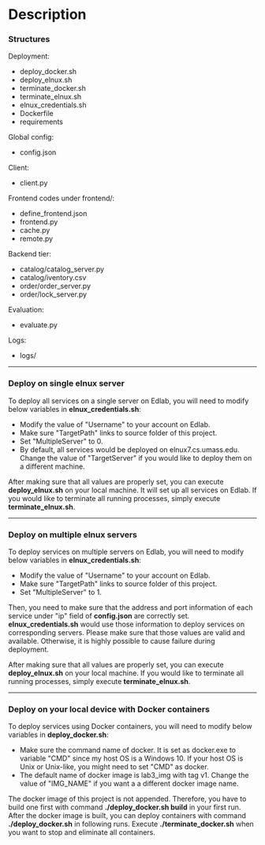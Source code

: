 # Description

### Structures
Deployment:
- deploy_docker.sh
- deploy_elnux.sh
- terminate_docker.sh
- terminate_elnux.sh
- elnux_credentials.sh
- Dockerfile
- requirements

Global config:
- config.json

Client:
- client.py

Frontend codes under frontend/:
- define_frontend.json
- frontend.py
- cache.py
- remote.py

Backend tier:
- catalog/catalog_server.py
- catalog/iventory.csv
- order/order_server.py
- order/lock_server.py

Evaluation:
- evaluate.py

Logs:
- logs/

---
### Deploy on single elnux server
To deploy all services on a single server on Edlab, you will need to modify below variables in **elnux_credentials.sh**:
  - Modify the value of "Username" to your account on Edlab.
  - Make sure "TargetPath" links to source folder of this project.
  - Set "MultipleServer" to 0.
  - By default, all services would be deployed on elnux7.cs.umass.edu. Change the value of "TargetServer" if you would like to deploy them on a different machine.

After making sure that all values are properly set, you can execute **deploy_elnux.sh** on your local machine. It will set up all services on Edlab. If you would like to terminate all running processes, simply execute **terminate_elnux.sh**.

---
### Deploy on multiple elnux servers
To deploy services on multiple servers on Edlab, you will need to modify below variables in **elnux_credentials.sh**:
  - Modify the value of "Username" to your account on Edlab.
  - Make sure "TargetPath" links to source folder of this project.
  - Set "MultipleServer" to 1.

Then, you need to make sure that the address and port information of each service under "ip" field of **config.json** are correctly set. **elnux_credentials.sh** would use those information to deploy services on corresponding servers. Please make sure that those values are valid and available. Otherwise, it is highly possible to cause failure during deployment.

After making sure that all values are properly set, you can execute **deploy_elnux.sh** on your local machine.  If you would like to terminate all running processes, simply execute **terminate_elnux.sh**.

---
### Deploy on your local device with Docker containers
To deploy services using Docker containers, you will need to modify below variables in **deploy_docker.sh**:
  - Make sure the command name of docker. It is set as docker.exe to variable "CMD" since my host OS is a Windows 10. If your host OS is Unix or Unix-like, you might need to set "CMD" as docker.
  - The default name of docker image is lab3_img with tag v1. Change the value of "IMG_NAME" if you want a a different docker image name.

The docker image of this project is not appended. Therefore, you have to build one first with command **./deploy_docker.sh build** in your first run. After the docker image is built, you can deploy containers with command **./deploy_docker.sh** in following runs. Execute **./terminate_docker.sh** when you want to stop and eliminate all containers.